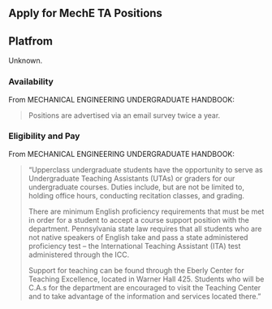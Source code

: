 ## Apply for MechE TA Positions

## Platfrom
Unknown.

### Availability
From MECHANICAL ENGINEERING UNDERGRADUATE HANDBOOK:
> Positions are advertised via an email survey twice a year.

### Eligibility and Pay
From MECHANICAL ENGINEERING UNDERGRADUATE HANDBOOK:
>“Upperclass undergraduate students have the opportunity to serve as Undergraduate Teaching Assistants (UTAs) or graders for our undergraduate courses. Duties include, but are not be limited to, holding office hours, conducting recitation classes, and grading. 
>
>There are minimum English proficiency requirements that must be met in order for a student to accept a course support position with the department. Pennsylvania state law requires that all students who are not native speakers of English take and pass a state administered proficiency test – the International Teaching Assistant (ITA) test administered through the ICC.
> 
>Support for teaching can be found through the Eberly Center for Teaching Excellence, located in Warner Hall 425. Students who will be C.A.s for the department are encouraged to visit the Teaching Center and to take advantage of the information and services located there.”

